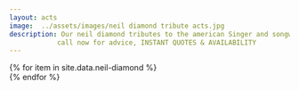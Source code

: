 ```yaml
---
layout: acts
image:  ../assets/images/neil diamond tribute acts.jpg
description: Our neil diamond tributes to the american Singer and songwriter are so like the  living legend himself. best known as a successful pop music singer who scored a number of hits during the 1960s, 70s and 80s., Diamond wrote the hits I'm A Believer(1966) and A Little Bit Me, A Little Bit You for the Monkees, and had his own first No. 1 hit with  Cracklin' Rosie in 1970.Neil Diamond is adored all over the world, his fan base is massive and he is still touring and producing new albums. Our neil diamond tributes offer all the hits from the seventies onwards. <hr>
            call now for advice, INSTANT QUOTES & AVAILABILITY
---
```


<div class="row mt-4 mb-4">
  {% for item in site.data.neil-diamond %}
    <div class="col-md-4 mb-5">
      <div class="card border-0 shadow h-100">
        <a href="/acts/{{ item.title | slugify }}">
          <img class="card-img-top" src="{{ item.image_src }}" alt="" />
        </a>
      </div>
    </div>
  {% endfor %}
</div>